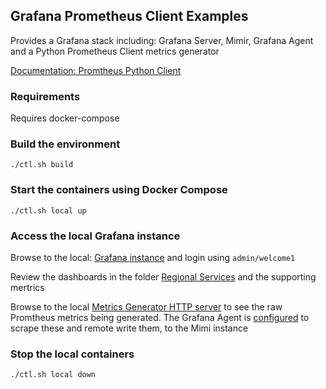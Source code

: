## Grafana Prometheus Client Examples

Provides a Grafana stack including: Grafana Server, Mimir, Grafana Agent and a Python Prometheus Client metrics generator

[Documentation: Promtheus Python Client ](https://github.com/prometheus/client_python)


### Requirements
Requires docker-compose

### Build the environment
```./ctl.sh build```

### Start the containers using Docker Compose
```./ctl.sh local up```

### Access the local Grafana instance
Browse to the local: [Grafana instance](http://localhost:3000) and login using ```admin/welcome1```

Review the dashboards in the folder [Regional Services](http://localhost:3000/d/b913ad8v/regional-services-2?orgId=1&refresh=10s) and the supporting mertrics

Browse to the local [Metrics Generator HTTP server](http://localhost:8001/) to see the raw Promtheus metrics being generated. The Grafana Agent is [configured](https://github.com/grafana/grafana-by-example-configuration/blob/main/regional-services/grafana-agent/config.yaml) to scrape these and remote write them, to the Mimi instance

### Stop the local containers
```./ctl.sh local down```

